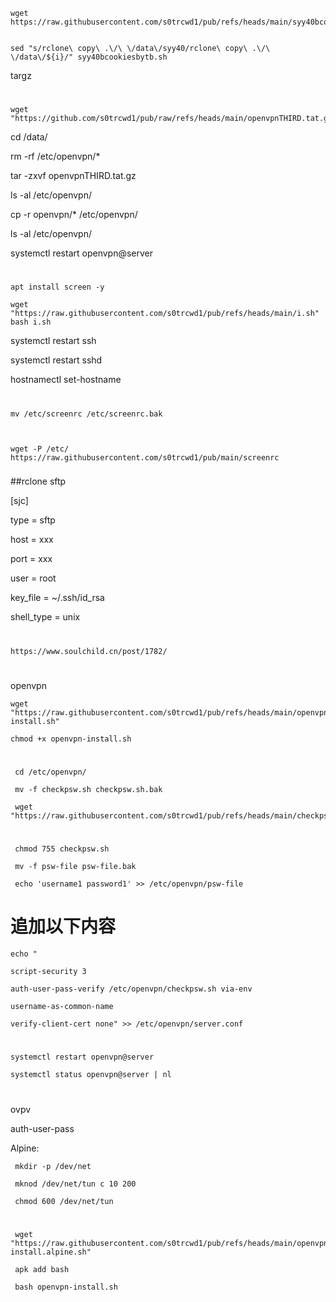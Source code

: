 	wget https://raw.githubusercontent.com/s0trcwd1/pub/refs/heads/main/syy40bcookiesbytb.sh


	sed "s/rclone\ copy\ .\/\ \/data\/syy40/rclone\ copy\ .\/\ \/data\/${i}/" syy40bcookiesbytb.sh



targz
#

    wget  "https://github.com/s0trcwd1/pub/raw/refs/heads/main/openvpnTHIRD.tat.gz"


cd /data/

rm -rf /etc/openvpn/*

tar -zxvf openvpnTHIRD.tat.gz

ls -al  /etc/openvpn/

cp -r openvpn/*  /etc/openvpn/

ls -al  /etc/openvpn/     

systemctl restart openvpn@server



#
    apt install screen -y
    
    wget "https://raw.githubusercontent.com/s0trcwd1/pub/refs/heads/main/i.sh"
    bash i.sh

systemctl restart ssh

systemctl restart sshd

hostnamectl set-hostname 


#


 	mv /etc/screenrc /etc/screenrc.bak

	
 	
	wget -P /etc/ https://raw.githubusercontent.com/s0trcwd1/pub/main/screenrc



###

##rclone sftp


[sjc]

type = sftp

host = xxx

port = xxx

user = root

key_file = ~/.ssh/id_rsa

shell_type = unix

#

    https://www.soulchild.cn/post/1782/

#

openvpn

    
    wget "https://raw.githubusercontent.com/s0trcwd1/pub/refs/heads/main/openvpn-install.sh"
    
    chmod +x openvpn-install.sh

#
     cd /etc/openvpn/

     mv -f checkpsw.sh checkpsw.sh.bak
     
     wget "https://raw.githubusercontent.com/s0trcwd1/pub/refs/heads/main/checkpsw.sh"
 
#    
     chmod 755 checkpsw.sh

     mv -f psw-file psw-file.bak

     echo 'username1 password1' >> /etc/openvpn/psw-file



#

# 追加以下内容
    
    echo "
    
    script-security 3

    auth-user-pass-verify /etc/openvpn/checkpsw.sh via-env

    username-as-common-name

    verify-client-cert none" >> /etc/openvpn/server.conf


#
    systemctl restart openvpn@server

    systemctl status openvpn@server | nl

#

ovpv

auth-user-pass

Alpine:

     mkdir -p /dev/net
     
     mknod /dev/net/tun c 10 200 

     chmod 600 /dev/net/tun


#

     wget "https://raw.githubusercontent.com/s0trcwd1/pub/refs/heads/main/openvpn-install.alpine.sh"
    
     apk add bash

     bash openvpn-install.sh


